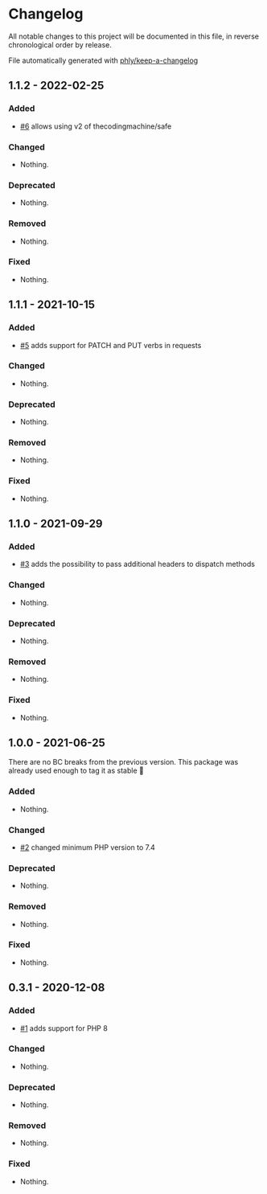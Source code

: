 # Changelog

All notable changes to this project will be documented in this file, in reverse chronological order by release.

File automatically generated with [phly/keep-a-changelog](https://github.com/phly/keep-a-changelog)

## 1.1.2 - 2022-02-25

### Added

- [#6](https://github.com/trinet-at/mezzio-test/pull/6) allows using v2 of thecodingmachine/safe

### Changed

- Nothing.

### Deprecated

- Nothing.

### Removed

- Nothing.

### Fixed

- Nothing.

## 1.1.1 - 2021-10-15

### Added

- [#5](https://github.com/trinet-at/mezzio-test/pull/5) adds support for PATCH and PUT verbs in requests

### Changed

- Nothing.

### Deprecated

- Nothing.

### Removed

- Nothing.

### Fixed

- Nothing.

## 1.1.0 - 2021-09-29

### Added

- [#3](https://github.com/trinet-at/mezzio-test/pull/3) adds the possibility to pass additional headers to dispatch
  methods

### Changed

- Nothing.

### Deprecated

- Nothing.

### Removed

- Nothing.

### Fixed

- Nothing.

## 1.0.0 - 2021-06-25

There are no BC breaks from the previous version. This package was already used enough to tag it as stable 🙂

### Added

- Nothing.

### Changed

- [#2](https://github.com/trinet-at/mezzio-test/pull/2) changed minimum PHP version to 7.4

### Deprecated

- Nothing.

### Removed

- Nothing.

### Fixed

- Nothing.

## 0.3.1 - 2020-12-08

### Added

- [#1](https://github.com/trinet-at/mezzio-test/pull/1) adds support for PHP 8

### Changed

- Nothing.

### Deprecated

- Nothing.

### Removed

- Nothing.

### Fixed

- Nothing.
